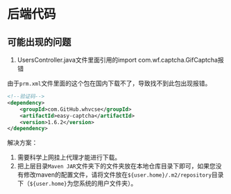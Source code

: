 # 后端代码

## 可能出现的问题

1. UsersController.java文件里面引用的import com.wf.captcha.GifCaptcha报错

由于`prm.xml`文件里面的这个包在国内下载不了，导致找不到此包出现报错。

```xml
<!--验证码-->
<dependency>
    <groupId>com.GitHub.whvcse</groupId>
    <artifactId>easy-captcha</artifactId>
    <version>1.6.2</version>
</dependency>
```

解决方案：

1. 需要科学上网挂上代理才能进行下载。
2. 把上层目录`Maven JAR`文件夹下的文件夹放在本地仓库目录下即可，如果您没有修改maven的配置文件，请将文件放在`${user.home}/.m2/repository`目录下（`${user.home}`为您系统的用户文件夹）。